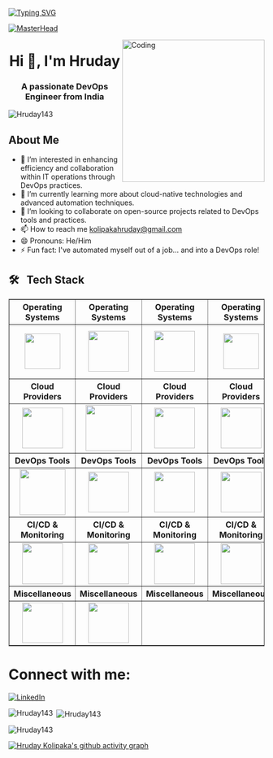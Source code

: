 [![Typing SVG](https://readme-typing-svg.demolab.com?font=Josefin+Sans&size=40&duration=1000&pause=500&color=00E4A9&width=600&&repeat=true&height=70&lines=Hey!;Nice+to+Meet+you...%F0%9F%98%83%09;I'm+HRUDAY+KOLIPAKA;DevOps+Engineer)](https://git.io/typing-svg)

[![MasterHead](https://www.veracode.com/sites/default/files/2021-02/hackergames-hero-main.jpg)](https://codegrills.in)

<img align="right" alt="Coding" width="280" src="https://media.tenor.com/rePDfDWO3XoAAAAd/hacking.gif">
<h1 align="center">Hi 👋, I'm Hruday</h1>
<h3 align="center">A passionate DevOps Engineer from India</h3>

<p align="left"> <img src="https://komarev.com/ghpvc/?username=Hruday143&label=Profile%20views&color=0e75b6&style=flat" alt="Hruday143" /> </p>




## About Me
- 👀 I’m interested in enhancing efficiency and collaboration within IT operations through DevOps practices.  
- 🌱 I’m currently learning more about cloud-native technologies and advanced automation techniques.
- 💞️ I’m looking to collaborate on open-source projects related to DevOps tools and practices.
- 📫 How to reach me kolipakahruday@gmail.com  
- 😄 Pronouns: He/Him
- ⚡ Fun fact: I've automated myself out of a job... and into a DevOps role!
## 🛠 &nbsp; Tech Stack

<table border="1" cellspacing="0" cellpadding="10">
    <tr>
        <th align='center'>Operating Systems</th>
        <th align='center'>Operating Systems</th>
        <th align='center'>Operating Systems</th>
        <th align='center'>Operating Systems</th>
        <th align='center'>Operating Systems</th>
    </tr>
    <tr>
        <td align='center'>
            <img src="https://media.tenor.com/S61VCO73mOAAAAAj/linux-tux.gif" width="70">
        </td>
        <td align='center'>
            <img src="https://img.icons8.com/color/96/000000/ubuntu.png" width="80">
        </td>
        <td align='center'>
            <img src="https://img.icons8.com/ios-filled/50/000000/centos.png" width="80">
        </td>
        <td align='center'>
            <img src="https://img.icons8.com/color/96/000000/red-hat.png" width="70">
        </td>
        <td align='center'>
            <img src="https://bitbucket.org/devopslogosgifs/documents/raw/3d7efe6fe664138cc915523d7f8d789e6b0dae6f/gifs/microsoft.gif" width="100">
        </td>
    </tr>
    <tr>
        <th align='center'>Cloud Providers</th>
        <th align='center'>Cloud Providers</th>
        <th align='center'>Cloud Providers</th>
        <th align='center'>Cloud Providers</th>
        <th align='center'>Cloud Providers</th>
    </tr>
    <tr>
        <td align='center'>
            <img src="https://bitbucket.org/devopslogosgifs/documents/raw/3d7efe6fe664138cc915523d7f8d789e6b0dae6f/gifs/Vagrant.gif" width="80">
        </td>
        <td align='center'>
            <img src="https://bitbucket.org/devopslogosgifs/documents/raw/3d7efe6fe664138cc915523d7f8d789e6b0dae6f/gifs/azure.gif" width="90">
        </td>
        <td align='center'>
            <img src="https://techstack-generator.vercel.app/aws-icon.svg" width="80">
        </td>
        <td align='center'>
            <img src="https://bitbucket.org/devopslogosgifs/documents/raw/3d7efe6fe664138cc915523d7f8d789e6b0dae6f/gifs/Google%20Cloud.gif" width="80">
        </td>
        <td align='center'>
            <img src="https://bitbucket.org/devopslogosgifs/documents/raw/3d7efe6fe664138cc915523d7f8d789e6b0dae6f/gifs/Grafana.gif" width="80">
        </td>
    </tr>
    <tr>
        <th align='center'>DevOps Tools</th>
        <th align='center'>DevOps Tools</th>
        <th align='center'>DevOps Tools</th>
        <th align='center'>DevOps Tools</th>
        <th align='center'>DevOps Tools</th>
    </tr>
    <tr>
        <td align='center'>
            <a href="https://softwarelife.github.io/devops/terraform/">
                <img src="https://www.svgrepo.com/show/376353/terraform.svg" width="90">
            </a>
        </td>
        <td align='center'>
            <a href="https://softwarelife.github.io/devops/ansible/">
                <img src="https://skillicons.dev/icons?i=ansible" width="80">
            </a>
        </td>
        <td align='center'>
            <img src="https://skillicons.dev/icons?i=bash" width="80">
        </td>
        <td align='center'>
            <img src="https://skillicons.dev/icons?i=powershell" width="80">
        </td>
        <td align='center'>
            <img src="https://bitbucket.org/devopslogosgifs/documents/raw/3d7efe6fe664138cc915523d7f8d789e6b0dae6f/gifs/Git.gif" width="80">
        </td>
    </tr>
    <tr>
        <th align='center'>CI/CD & Monitoring</th>
        <th align='center'>CI/CD & Monitoring</th>
        <th align='center'>CI/CD & Monitoring</th>
        <th align='center'>CI/CD & Monitoring</th>
        <th align='center'>CI/CD & Monitoring</th>
    </tr>
    <tr>
        <td align='center'>
            <img src="https://skillicons.dev/icons?i=jenkins" width="80">
        </td>
        <td align='center'>
            <img src="https://bitbucket.org/devopslogosgifs/documents/raw/3d7efe6fe664138cc915523d7f8d789e6b0dae6f/gifs/Azure%20Devops.gif" width="80">
        </td>
        <td align='center'>
            <img src="https://seeklogo.com/images/S/sonarcloud-logo-39208B5388-seeklogo.com.png" width="80">
        </td>
        <td align='center'>
            <a href="https://softwarelife.github.io/devops/docker-setup/">
                <img src="https://techstack-generator.vercel.app/docker-icon.svg" width="80">
            </a>
        </td>
        <td align='center'>
            <img src="https://techstack-generator.vercel.app/kubernetes-icon.svg" width="80">
        </td>
    </tr>
    <tr>
        <th align='center'>Miscellaneous</th>
        <th align='center'>Miscellaneous</th>
        <th align='center'>Miscellaneous</th>
        <th align='center'>Miscellaneous</th>
        <th align='center'>Miscellaneous</th>
    </tr>
    <tr>
        <td align='center'>
            <img src="https://skillicons.dev/icons?i=vscode" width="80">
        </td>
        <td align='center'>
            <img src="https://skillicons.dev/icons?i=markdown" width="80">
        </td>
        <td align='center' colspan="3">
            <!-- Empty space for alignment -->
        </td>
    </tr>
</table>








# Connect with me:

[![LinkedIn](https://img.icons8.com/color/96/000000/linkedin.png)](https://www.linkedin.com/in/hruday-kolipaka/)

<p><img align="left" src="https://github-readme-stats.vercel.app/api/top-langs?username=Hruday143&show_icons=true&locale=en&layout=compact" alt="Hruday143" /></p>

<p>&nbsp;<img align="center" src="https://github-readme-stats.vercel.app/api?username=Hruday143&show_icons=true&locale=en" alt="Hruday143" /></p>

<p><img align="center" src="https://github-readme-streak-stats.herokuapp.com/?user=Hruday143&" alt="Hruday143" /></p>

[![Hruday Kolipaka's github activity graph](https://github-readme-activity-graph.vercel.app/graph?username=Hruday143&theme=react-dark)](https://github.com/Hruday143/github-readme-activity-graph)


<!---
Hruday143/Hruday143 is a ✨ special ✨ repository because its `README.md` (this file) appears on your GitHub profile.
You can click the Preview link to take a look at your changes.
--->
